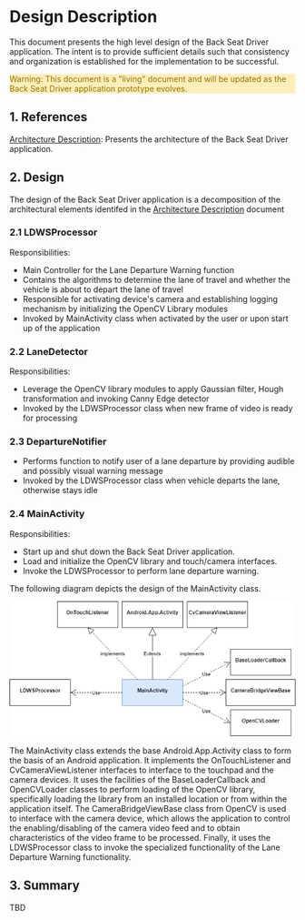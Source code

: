 # Design Description

This document presents the high level design of the Back Seat Driver application. The intent is to provide sufficient details such that consistency and organization is established for the implementation to be successful.

<div style="color:#997000;background-color:#FEEEBB;border=1px;">Warning: This document is a "living" document and will be updated as the Back Seat Driver application prototype evolves.</div>

## 1. References

[Architecture Description](ArchitectureDescription.md): Presents the architecture of the Back Seat Driver application.

## 2. Design

The design of the Back Seat Driver application is a decomposition of the architectural elements identifed in the [Architecture Description](ArchitectureDescription.md) document

### 2.1 LDWSProcessor

Responsibilities:
  * Main Controller for the Lane Departure Warning function
  * Contains the algorithms to determine the lane of travel and whether the vehicle is about to depart the lane of travel  
  * Responsible for activating device's camera and establishing logging mechanism by initializing the OpenCV Library modules
  * Invoked by MainActivity class when activated by the user or upon start up of the application

### 2.2 LaneDetector

Responsibilities:
  * Leverage the OpenCV library modules to apply Gaussian filter, Hough transformation and invoking Canny Edge detector
  * Invoked by the LDWSProcessor class when new frame of video is ready for processing
  

### 2.3 DepartureNotifier

  * Performs function to notify user of a lane departure by providing audible and possibly visual warning message
  * Invoked by the LDWSProcessor class when vehicle departs the lane, otherwise stays idle 

### 2.4 MainActivity

Responsibilities:
  * Start up and shut down the Back Seat Driver application.
  * Load and initialize the OpenCV library and touch/camera interfaces.
  * Invoke the LDWSProcessor to perform lane departure warning.

The following diagram depicts the design of the MainActivity class.

<p align="center"><img src="MainActivity.png"></p>

The MainActivity class extends the base Android.App.Activity class to form the basis of an Android application. It implements the OnTouchListener and CvCameraViewListener interfaces to interface to the touchpad and the camera devices. It uses the facilities of the BaseLoaderCallback and OpenCVLoader classes to perform loading of the OpenCV library, specifically loading the library from an installed location or from within the application itself. The CameraBridgeViewBase class from OpenCV is used to interface with the camera device, which allows the application to control the enabling/disabling of the camera video feed and to obtain characteristics of the video frame to be processed. Finally, it uses the LDWSProcessor class to invoke the specialized functionality of the Lane Departure Warning functionality.

## 3. Summary

TBD
